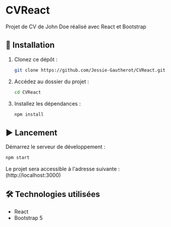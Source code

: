 # CVReact

Projet de CV de John Doe réalisé avec React et Bootstrap 

## 🚀 Installation

1. Clonez ce dépôt :
   ```bash
   git clone https://github.com/Jessie-Gautherot/CVReact.git
   ```

2. Accédez au dossier du projet :
   ```bash
   cd CVReact
   ```

3. Installez les dépendances :
   ```bash
   npm install
   ```

## ▶️ Lancement

Démarrez le serveur de développement :

```bash
npm start
```

Le projet sera accessible à l'adresse suivante :  
(http://localhost:3000)

## 🛠️ Technologies utilisées

- React
- Bootstrap 5

